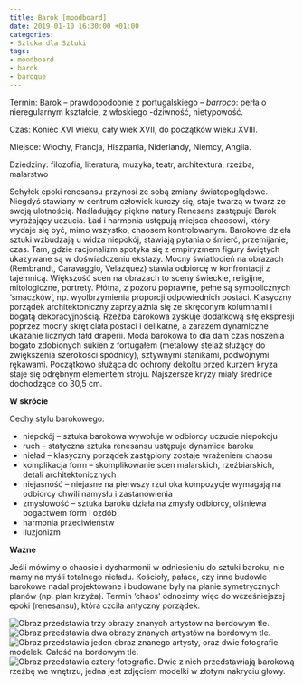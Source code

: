 ```yaml
---
title: Barok [moodboard]
date: 2019-01-10 16:30:00 +01:00
categories:
- Sztuka dla Sztuki
tags:
- moodboard
- barok
- baroque
---
```


Termin: Barok – prawdopodobnie z portugalskiego – *barroco*: perła o nieregularnym kształcie, z włoskiego -dziwność, nietypowość.

Czas: Koniec XVI wieku, cały wiek XVII, do początków wieku XVIII.

Miejsce: Włochy, Francja, Hiszpania, Niderlandy, Niemcy, Anglia.

Dziedziny: filozofia, literatura, muzyka, teatr, architektura, rzeźba, malarstwo

Schyłek epoki renesansu przynosi ze sobą zmiany światopoglądowe. Niegdyś stawiany w centrum człowiek kurczy się, staje twarzą w twarz ze swoją ulotnością. Naśladujący piękno natury Renesans zastępuje Barok wyrażający uczucia. Ład i harmonia ustępują miejsca chaosowi, który wydaje się być, mimo wszystko, chaosem kontrolowanym. Barokowe dzieła sztuki wzbudzają u widza niepokój, stawiają pytania o śmierć, przemijanie, czas. Tam, gdzie racjonalizm spotyka się z empiryzmem figury świętych ukazywane są w doświadczeniu ekstazy. Mocny światłocień na obrazach (Rembrandt, Caravaggio, Velazquez) stawia odbiorcę w konfrontacji z tajemnicą. Większość scen na obrazach to sceny świeckie, religijne, mitologiczne, portrety. Płótna, z pozoru poprawne, pełne są symbolicznych ‘smaczków’, np. wyolbrzymienia proporcji odpowiednich postaci. Klasyczny porządek architektoniczny zaprzyjaźnia się ze skręconym kolumnami i bogatą dekoracyjnością. Rzeźba barokowa zyskuje dodatkową siłę ekspresji poprzez mocny skręt ciała postaci i delikatne, a zarazem dynamiczne ukazanie licznych fałd draperii. Moda barokowa to dla dam czas noszenia bogato zdobionych sukien z fortugałem (metalowy stelaż służący do zwiększenia szerokości spódnicy), sztywnymi stanikami, podwójnymi rękawami. Początkowo służąca do ochrony dekoltu przed kurzem kryza staje się odrębnym elementem stroju. Najszersze kryzy miały średnice dochodzące do 30,5 cm. 

**W skrócie**

Cechy stylu barokowego:

* niepokój – sztuka barokowa wywołuje w odbiorcy uczucie niepokoju
* ruch – statyczna sztuka renesansu ustępuje dynamice baroku
* nieład – klasyczny porządek zastąpiony zostaje wrażeniem chaosu
* komplikacja form – skomplikowanie scen malarskich, rzeźbiarskich, detali architektonicznych
* niejasność – niejasne na pierwszy rzut oka kompozycje wymagają na odbiorcy chwili namysłu i zastanowienia
* zmysłowość – sztuka baroku działa na zmysły odbiorcy, olśniewa bogactwem form i ozdób
* harmonia przeciwieństw
* iluzjonizm


**Ważne**

Jeśli mówimy o chaosie i dysharmonii w odniesieniu do sztuki baroku, nie mamy na myśli totalnego nieładu. Kościoły, pałace, czy inne budowle barokowe nadal projektowane i budowane były na planie symetrycznych planów (np. plan krzyża). Termin ‘chaos’ odnosimy więc do wcześniejszej epoki (renesansu), która czciła antyczny porządek.


![Obraz przedstawia trzy obrazy znanych artystów na bordowym tle.](https://assets1.ello.co/uploads/asset/attachment/8834722/ello-optimized-4d242dc1.jpg)
![Obraz przedstawia dwa obrazy znanych artystów na bordowym tle.](https://assets0.ello.co/uploads/asset/attachment/8834730/ello-optimized-ad8e3610.jpg)
![Obraz przedstawia jeden obraz znanego artysty, oraz dwie fotografie modelek. Całość na bordowym tle.](https://assets1.ello.co/uploads/asset/attachment/8834735/ello-optimized-d7184cdd.jpg)
![Obraz przedstawia cztery fotografie. Dwie z nich przedstawiają barokową rzeźbę we wnętrzu, jedna jest zdjęciem modelki w złotym nakryciu głowy.](https://assets0.ello.co/uploads/asset/attachment/8834740/ello-optimized-b90fbeed.jpg)